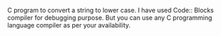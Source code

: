 C program to convert a string to lower case. I have used Code:: Blocks compiler for debugging purpose. But you can use any C programming language compiler as per your availability.